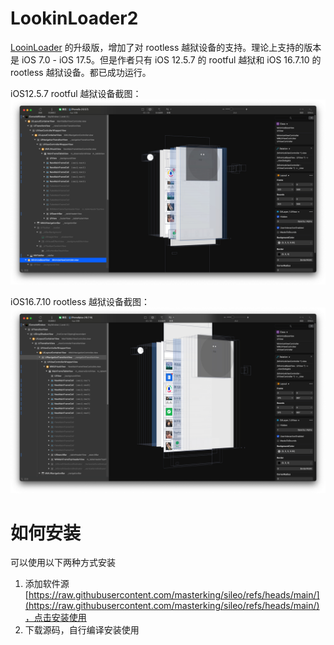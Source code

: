 # LookinLoader2

[LooinLoader](https://github.com/creantan/LookinLoader) 的升级版，增加了对 rootless 越狱设备的支持。理论上支持的版本是 iOS 7.0 - iOS 17.5。但是作者只有 iOS 12.5.7 的 rootful 越狱和 iOS 16.7.10 的 rootless 越狱设备。都已成功运行。

iOS12.5.7 rootful 越狱设备截图：
![](./screenshot/Xnip2024-10-23_02-27-43.jpg)

iOS16.7.10 rootless 越狱设备截图：
![](./screenshot/Xnip2024-10-23_02-36-14.jpg)

# 如何安装

可以使用以下两种方式安装

1. 添加软件源 [https://raw.githubusercontent.com/masterking/sileo/refs/heads/main/](https://raw.githubusercontent.com/masterking/sileo/refs/heads/main/)，点击安装使用
2. 下载源码，自行编译安装使用